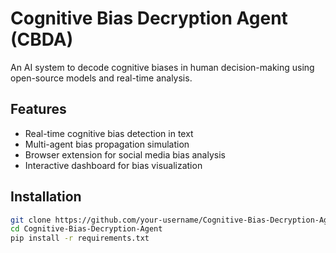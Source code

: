 # Cognitive Bias Decryption Agent (CBDA)

An AI system to decode cognitive biases in human decision-making using open-source models and real-time analysis.

## Features

- Real-time cognitive bias detection in text
- Multi-agent bias propagation simulation
- Browser extension for social media bias analysis
- Interactive dashboard for bias visualization

## Installation

```bash
git clone https://github.com/your-username/Cognitive-Bias-Decryption-Agent
cd Cognitive-Bias-Decryption-Agent
pip install -r requirements.txt
